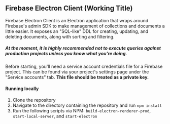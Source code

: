 ## Firebase Electron Client (Working Title)

Firebase Electron Client is an Electron application that wraps around
Firebase's admin SDK to make management of collections and documents
a little easier. It exposes an "SQL-like" DDL for creating, updating,
and deleting documents, along with sorting and filtering.

##### At the moment, it is highly recommended not to execute queries against production projects unless you know what you're doing.

Before starting, you'll need a service account credentials file
for a Firebase project. This can be found via your project's settings
page under the "Service accounts" tab. **This file should be treated
as a private key.**

#### Running locally

1. Clone the repository
2. Navigate to the directory containing the repository and run `npm install`
3. Run the following scripts via NPM: `build-electron-renderer-prod`, `start-local-server`, and `start-electron`
